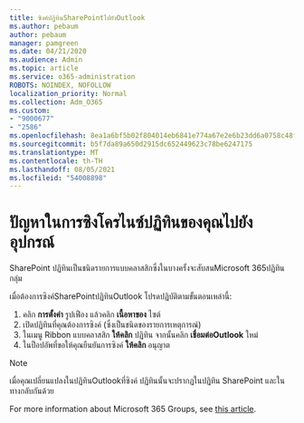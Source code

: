 ```yaml
---
title: ซิงค์ปฏิทินSharePointไปยังOutlook
ms.author: pebaum
author: pebaum
manager: pamgreen
ms.date: 04/21/2020
ms.audience: Admin
ms.topic: article
ms.service: o365-administration
ROBOTS: NOINDEX, NOFOLLOW
localization_priority: Normal
ms.collection: Adm_O365
ms.custom:
- "9000677"
- "2586"
ms.openlocfilehash: 8ea1a6bf5b02f804014eb6841e774a67e2e6b23dd6a0758c48f05271644f1601
ms.sourcegitcommit: b5f7da89a650d2915dc652449623c78be6247175
ms.translationtype: MT
ms.contentlocale: th-TH
ms.lasthandoff: 08/05/2021
ms.locfileid: "54008898"
---
```

# <a name="issues-synchronizing-your-calendar-to-devices"></a>ปัญหาในการซิงโครไนซ์ปฏิทินของคุณไปยังอุปกรณ์

SharePoint ปฏิทินเป็นชนิดรายการแบบคลาสสิกซึ่งในบางครั้งจะสับสนMicrosoft 365ปฏิทินกลุ่ม

เมื่อต้องการซิงค์SharePointปฏิทินOutlook โปรดปฏิบัติตามขั้นตอนเหล่านี้:

1. คลิก **การตั้งค่า** รูปเฟือง แล้วคลิก **เนื้อหาของ** ไซต์
2. เปิดปฏิทินที่คุณต้องการซิงค์ (ซึ่งเป็นชนิดของรายการเหตุการณ์)
3. ในเมนู Ribbon แบบคลาสสิก **ให้คลิก** ปฏิทิน จากนั้นคลิก **เชื่อมต่อOutlook** ใหม่
4. ในป็อปอัพที่ขอให้คุณยืนยันการซิงค์ **ให้คลิก** อนุญาต

>[!Note]
> เมื่อคุณเปลี่ยนแปลงในปฏิทินOutlookที่ซิงค์ ปฏิทินนั้นจะปรากฏในปฏิทิน SharePoint และในทางกลับกันด้วย

For more information about Microsoft 365 Groups, see [this article](https://support.office.com/article/Learn-about-Office-365-groups-b565caa1-5c40-40ef-9915-60fdb2d97fa2).
